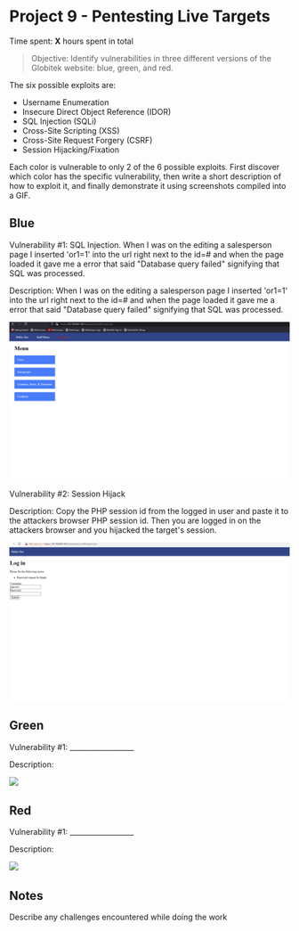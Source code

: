 # Project 9 - Pentesting Live Targets

Time spent: **X** hours spent in total

> Objective: Identify vulnerabilities in three different versions of the Globitek website: blue, green, and red.

The six possible exploits are:

* Username Enumeration
* Insecure Direct Object Reference (IDOR)
* SQL Injection (SQLi)
* Cross-Site Scripting (XSS)
* Cross-Site Request Forgery (CSRF)
* Session Hijacking/Fixation

Each color is vulnerable to only 2 of the 6 possible exploits. First discover which color has the specific vulnerability, then write a short description of how to exploit it, and finally demonstrate it using screenshots compiled into a GIF.

## Blue

Vulnerability #1: SQL Injection. When I was on the editing a salesperson page I inserted 'or1=1' into the url right next to the id=# and when the page loaded it gave me a error that said "Database query failed" signifying that SQL was processed. 

Description:  When I was on the editing a salesperson page I inserted 'or1=1' into the url right next to the id=# and when the page loaded it gave me a error that said "Database query failed" signifying that SQL was processed. 

<img src="week9_blue1.gif">

Vulnerability #2: Session Hijack

Description: Copy the PHP session id from the logged in user and paste it to the attackers browser PHP session id. Then you are logged in on the attackers browser and you hijacked the target's session. 

<img src="week9_blue2.gif">


## Green

Vulnerability #1: __________________

Description:

<img src="green-vuln1.gif">


## Red

Vulnerability #1: __________________

Description:

<img src="red-vuln1.gif">


## Notes

Describe any challenges encountered while doing the work

